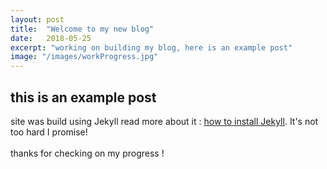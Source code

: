 ```yaml
---
layout: post
title:  "Welcome to my new blog"
date:   2018-05-25
excerpt: "working on building my blog, here is an example post"
image: "/images/workProgress.jpg"
---
```


## this is an example post


site was build using Jekyll read more about it : [how to install Jekyll](https://jekyllrb.com/). It's not too hard I promise!
<br><br>
thanks for checking on my progress !